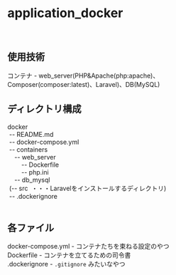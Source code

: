 # application_docker
<br>

## 使用技術 <br>
コンテナ&nbsp;-&nbsp;web_server(PHP&Apache(php:apache)、Composer(composer:latest)、Laravel)、DB(MySQL)
<br>

## ディレクトリ構成 <br>
docker <br>
&nbsp;--&nbsp;README.md <br>
&nbsp;--&nbsp;docker-compose.yml <br>
&nbsp;--&nbsp;containers <br>
&nbsp;&nbsp;&nbsp;&nbsp;--&nbsp;web_server <br>
&nbsp;&nbsp;&nbsp;&nbsp;&nbsp;&nbsp;&nbsp;&nbsp;--&nbsp;Dockerfile <br>
&nbsp;&nbsp;&nbsp;&nbsp;&nbsp;&nbsp;&nbsp;&nbsp;--&nbsp;php.ini <br>
&nbsp;&nbsp;&nbsp;&nbsp;--&nbsp;db_mysql <br>
&nbsp;(--&nbsp;src&nbsp;&nbsp;・・・Laravelをインストールするディレクトリ) <br>
&nbsp;--&nbsp;.dockerignore <br>
<br>

## 各ファイル <br>
docker-compose.yml&nbsp;-&nbsp;コンテナたちを束ねる設定のやつ<br>
Dockerfile&nbsp;-&nbsp;コンテナを立てるための司令書 <br>
.dockerignore&nbsp;-&nbsp;`.gitignore`&nbsp;みたいなやつ <br>